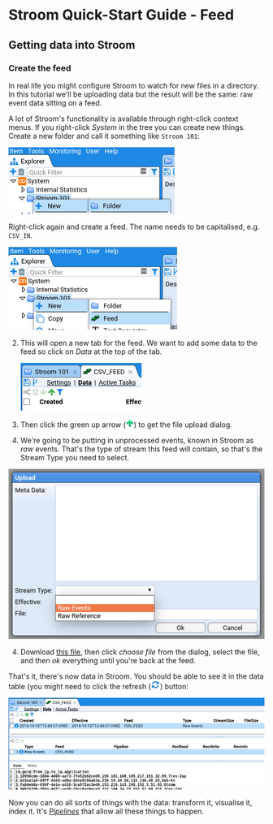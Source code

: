 # Stroom Quick-Start Guide - Feed

## Getting data into Stroom

### Create the feed

In real life you might configure Stroom to watch for new files in a directory. In this tutorial we'll be uploading data but the result will be the same: raw event data sitting on a feed.

A lot of Stroom's functionality is available through right-click context menus. If you right-click  _System_ in the tree you can create new things. Create a new folder and call it something like `Stroom 101`:

![Creating a folder](images/create-folder.png)

Right-click again and create a feed. The name needs to be capitalised, e.g. `CSV_IN`.

![Creating a feed](images/create-feed.png)

2. This will open a new tab for the feed. We want to add some data to the feed so click on _Data_ at the top of the tab. 

   ![The Data section of a feed](images/go-feed-data.png)

3. Then click the green up arrow (![The upload icon](/resources/icons/upload.png)) to get the file upload dialog.

4. We're going to be putting in unprocessed events, known in Stroom as _raw_ events. That's the type of stream this feed will contain, so that's the Stream Type you need to select. 

![Setting the Stream Type](images/upload-dialog.png)

4. Download [this file](../resources/mock_stroom_data.csv), then click _choose file_ from the dialog, select the file, and then _ok_ everything until you're back at the feed.

That's it, there's now data in Stroom. You should be able to see it in the data table (you might need to click the refresh (![Refresh button](/resources/icons/refresh.png)) button:

![The data on a feed](images/show-feed-data.png)

Now you can do all sorts of things with the data: transform it, visualise it, index it. It's [_Pipelines_](../process/process.md) that allow all these things to happen.